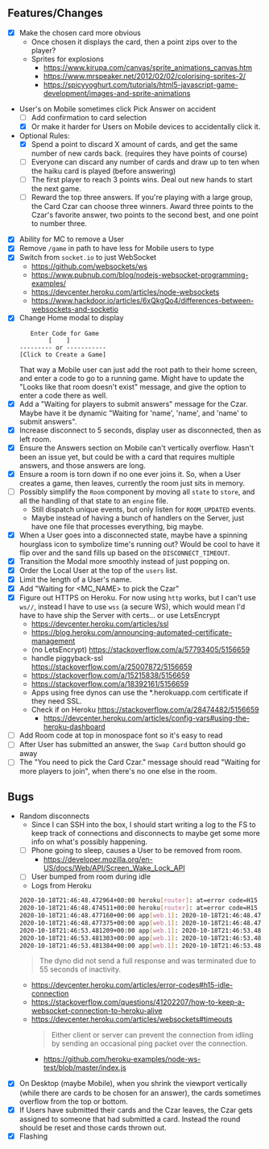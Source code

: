 ## Features/Changes

- [x] Make the chosen card more obvious
   - Once chosen it displays the card, then a point zips over to the player?
   - Sprites for explosions
      - https://www.kirupa.com/canvas/sprite_animations_canvas.htm
      - https://www.mrspeaker.net/2012/02/02/colorising-sprites-2/
      - https://spicyyoghurt.com/tutorials/html5-javascript-game-development/images-and-sprite-animations
- User's on Mobile sometimes click Pick Answer on accident
   - [ ] Add confirmation to card selection
   - [x] Or make it harder for Users on Mobile devices to accidentally click it.
- Optional Rules:
   - [x] Spend a point to discard X amount of cards, and get the same number of
     new cards back. (requires they have points of course)
   - [ ] Everyone can discard any number of cards and draw up to ten when the
     haiku card is played (before answering)
   - [ ] The first player to reach 3 points wins. Deal out new hands to start
     the next game.
   - [ ] Reward the top three answers. If you're playing with a large group, the
     Card Czar can choose three winners. Award three points to the Czar's
     favorite answer, two points to the second best, and one point to number
     three.
- [x] Ability for MC to remove a User
- [x] Remove `/game` in path to have less for Mobile users to type
- [x] Switch from `socket.io` to just WebSocket
   - https://github.com/websockets/ws
   - https://www.pubnub.com/blog/nodejs-websocket-programming-examples/
   - https://devcenter.heroku.com/articles/node-websockets
   - https://www.hackdoor.io/articles/6xQkgQo4/differences-between-websockets-and-socketio
- [x] Change Home modal to display
   ```
      Enter Code for Game
           [    ]
   --------- or -----------
   [Click to Create a Game]
   ```
   That way a Mobile user can just add the root path to their home screen, and
   enter a code to go to a running game.
   Might have to update the "Looks like that room doesn't exist" message, and
   give the option to enter a code there as well.
- [x] Add a "Waiting for players to submit answers" message for the Czar. Maybe
  have it be dynamic "Waiting for 'name', 'name', and 'name' to submit answers".
- [x] Increase disconnect to 5 seconds, display user as disconnected, then as left room.
- [x] Ensure the Answers section on Mobile can't vertically overflow. Hasn't
  been an issue yet, but could be with a card that requires multiple answers,
  and those answers are long.
- [x] Ensure a room is torn down if no one ever joins it. So, when a User creates
  a game, then leaves, currently the room just sits in memory.
- [ ] Possibly simplify the `Room` component by moving all `state` to `store`, and
  all the handling of that state to an `engine` file.
   - Still dispatch unique events, but only listen for `ROOM_UPDATED` events.
   - Maybe instead of having a bunch of handlers on the Server, just have one
     file that processes everything, big maybe.
- [x] When a User goes into a disconnected state, maybe have a spinning
  hourglass icon to symbolize time's running out? Would be cool to have it flip
  over and the sand fills up based on the `DISCONNECT_TIMEOUT`.
- [x] Transition the Modal more smoothly instead of just popping on.
- [x] Order the Local User at the top of the `users` list.
- [x] Limit the length of a User's name.
- [x] Add "Waiting for <MC_NAME> to pick the Czar"
- [x] Figure out HTTPS on Heroku. For now using `http` works, but I can't use
  `ws//`, instead I have to use `wss` (a secure WS), which would mean I'd have
  to have ship the Server with certs... or use LetsEncrypt
   - https://devcenter.heroku.com/articles/ssl
   - https://blog.heroku.com/announcing-automated-certificate-management
   - (no LetsEncrypt) https://stackoverflow.com/a/57793405/5156659
   - handle piggyback-ssl https://stackoverflow.com/a/25007872/5156659
   - https://stackoverflow.com/a/15215838/5156659
   - https://stackoverflow.com/a/18392161/5156659
   - Apps using free dynos can use the *.herokuapp.com certificate if they need SSL.
   - Check if on Heroku https://stackoverflow.com/a/28474482/5156659
      - https://devcenter.heroku.com/articles/config-vars#using-the-heroku-dashboard
- [ ] Add Room code at top in monospace font so it's easy to read
- [ ] After User has submitted an answer, the `Swap Card` button should go away
- [ ] The "You need to pick the Card Czar." message should read "Waiting for
  more players to join", when there's no one else in the room.

## Bugs

- Random disconnects
   - Since I can SSH into the box, I should start writing a log to the FS to
     keep track of connections and disconnects to maybe get some more info on
     what's possibly happening. 
   - [ ] Phone going to sleep, causes a User to be removed from room.
      - https://developer.mozilla.org/en-US/docs/Web/API/Screen_Wake_Lock_API
   - [ ] User bumped from room during idle
   - Logs from Heroku
   ```sh
   2020-10-18T21:46:48.472964+00:00 heroku[router]: at=error code=H15 desc="Idle connection" method=GET path="/" host=cahbox.herokuapp.com request_id=0e56538f-8558-4833-8da1-0823ff4000bc fwd="24.20.217.243" dyno=web.1 connect=1ms service=102336ms status=503 bytes= protocol=http
   2020-10-18T21:46:48.474511+00:00 heroku[router]: at=error code=H15 desc="Idle connection" method=GET path="/" host=cahbox.herokuapp.com request_id=03df43e7-c0e1-4da3-8bff-467c92ea0c89 fwd="24.20.217.243" dyno=web.1 connect=0ms service=55133ms status=503 bytes= protocol=http
   2020-10-18T21:46:48.477160+00:00 app[web.1]: 2020-10-18T21:46:48.477Z cahbox:socket:socketHandlers User "test" disconnected from room "CB47" while a game was running
   2020-10-18T21:46:48.477375+00:00 app[web.1]: 2020-10-18T21:46:48.477Z cahbox:socket:socketHandlers User "Cb47" disconnected from room "CB47" while a game was running
   2020-10-18T21:46:53.481209+00:00 app[web.1]: 2020-10-18T21:46:53.481Z cahbox:socket:socketHandlers User "test" left room "CB47" due to disconnection
   2020-10-18T21:46:53.481303+00:00 app[web.1]: 2020-10-18T21:46:53.481Z cahbox:socket:socketHandlers All Users have left, killing room "CB47"
   2020-10-18T21:46:53.481384+00:00 app[web.1]: 2020-10-18T21:46:53.481Z cahbox:socket Room "CB47" deleted
   ```
   > The dyno did not send a full response and was terminated due to 55 seconds
   > of inactivity.
   - https://devcenter.heroku.com/articles/error-codes#h15-idle-connection
   - https://stackoverflow.com/questions/41202207/how-to-keep-a-websocket-connection-to-heroku-alive
   - https://devcenter.heroku.com/articles/websockets#timeouts
     > Either client or server can prevent the connection from idling by sending
     > an occasional ping packet over the connection.
      - https://github.com/heroku-examples/node-ws-test/blob/master/index.js
   
- [x] On Desktop (maybe Mobile), when you shrink the viewport vertically (while there
  are cards to be chosen for an answer), the cards sometimes overflow from the
  top or bottom.
- [x] If Users have submitted their cards and the Czar leaves, the Czar gets
  assigned to someone that had submitted a card. Instead the round should be
  reset and those cards thrown out.
- [x] Flashing <title> for "time to review answers" not working
- [x] If I had a card selected, but not submitted, and the Czar left the game,
  then a second User joins, I make them the Czar, then I try to submit a card -
  some of the cards are grayed out, and I can't select a new card.
- [x] Notification permissions aren't requested on Mobile
   - https://stackoverflow.com/a/62450722/5156659

## Flow

- Host goes to start page
   - [x] Create new game
      - [x] A room code is generated
- [x] Host shares room code
- Users go to start page
   - Enter room code
      - [x] Enter in display name
         - [x] Server checks if name is in use
      - Joins room
- [x] The "Card Czar" is chosen
   - [x] Host sets Czar
- [x] A list of Black & White cards are randomly generated
   - [x] The random list is maintained on the Server
   - [x] For each turn, cards will be removed from the current deck and
     dispatched to all players via WebSockets.
   - Once the current list of cards is depleted, a new random list will be
     fetched from the Server.
- [x] 10 White cards are dealt to each player
- [x] The Czar is dealt a Black card, it is displayed to the group
   - [x] Some Black cards require more than one White to be provided
      - [x] Users can click which of their cards to apply, and it'll fill in the
        Black card on their device with the answer in the order they've clicked.
        They then slick Done or Ready.
   - [x] Once all Users have provided the required amount of cards, the Czar can
     click through the anonymous cards, and the Black card will have the
     blank(s) filled in by the answer, for all to see.
- [x] The Czar picks a winning answer, and that User gets an "Awesome Point"
   - [x] All Users get new cards until they have 10 again
- [x] The User after the current Czar becomes the new Czar, and it all starts
  over again.
- User leaves
   - [x] wait X seconds to see if they've actually left, or just refreshed the page
   - [x] dump their white cards into the `dead` pile
   - [x] remove them from the `users` list
   - [x] if not enough players are left, go back into a waiting state
   - [x] if the MC tries to leave, prompt them to grant MC control to someone else

## Frameworks

- https://sapper.svelte.dev/docs
   - Downloaded template by getting the template URL from
   https://github.com/sveltejs/sapper-template/tree/webpack and DownGit to
   download instead of `degit` (cuz who wants another global dep)
   https://downgit.github.io/#/home.
   - Explains why `node_modules` are in `src` https://github.com/sveltejs/sapper/issues/551
- https://github.com/sveltech/routify

## Hosting

- https://aws.amazon.com/free/webapps/
- https://www.codeinwp.com/blog/best-nodejs-hosting/
- https://devcenter.heroku.com/articles/deploying-nodejs
   - https://www.freecodecamp.org/news/how-to-deploy-an-application-to-heroku/
   - https://devcenter.heroku.com/articles/getting-started-with-nodejs#set-up
   - https://devcenter.heroku.com/articles/getting-started-with-nodejs#deploy-the-app
   - https://devcenter.heroku.com/articles/creating-apps
   - https://devcenter.heroku.com/articles/getting-started-with-nodejs#define-a-procfile
   - https://devcenter.heroku.com/articles/free-dyno-hours#free-dyno-hour-pool
   - https://devcenter.heroku.com/articles/deploying-nodejs
   - https://www.youtube.com/watch?v=AZNFox2CvBk
   - https://stackoverflow.com/questions/4536326/heroku-free-account-limited
   - https://www.heroku.com/pricing

## Testing

- https://github.com/testing-library/svelte-testing-library
   - https://testing-library.com/docs/svelte-testing-library/setup
   - https://github.com/svelte-society/recipes-mvp/blob/master/testing.md
- https://www.npmjs.com/package/dainte
